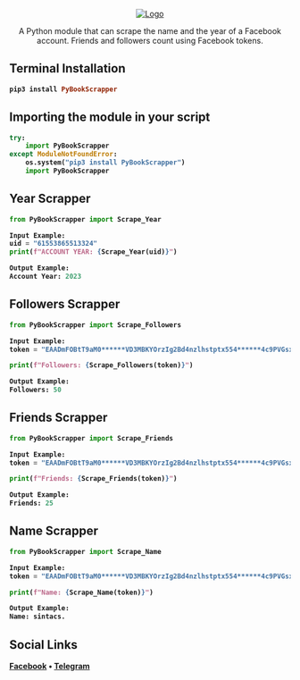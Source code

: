 <p align="center">
  <a href="https://github.com/sintxcs">
    <img src="https://raw.githubusercontent.com/sintxcs/PyBookScrapper/main/assets/PyBookScrapper.jpg" alt="Logo">
  </a>
  <p align="center">
    A Python module that can scrape the name and the year of a Facebook account. Friends and followers count using Facebook tokens.<b>
</p>

## Terminal Installation
```ruby
pip3 install PyBookScrapper
```

## Importing the module in your script
```python
try:
    import PyBookScrapper
except ModuleNotFoundError:
    os.system("pip3 install PyBookScrapper")
    import PyBookScrapper
```

## Year Scrapper
```python
from PyBookScrapper import Scrape_Year

Input Example:
uid = "61553865513324"
print(f"ACCOUNT YEAR: {Scrape_Year(uid)}")

Output Example:
Account Year: 2023
```

## Followers Scrapper
```python
from PyBookScrapper import Scrape_Followers

Input Example:
token = "EAADmFOBtT9aM0******VD3MBKYOrzIg2Bd4nzlhstptx554******4c9PVGsx4R9JU89a7iy0GybnUZBLrIUy0wIEsIhuh2k2XNvTYOfZAGnY4Hp*******CxknZBq1L8427X2aBIDpbntW5XGXzqNzPBwNElztX5qF*****ZA68vrx1NQZDZD"

print(f"Followers: {Scrape_Followers(token)}")

Output Example:
Followers: 50
```

## Friends Scrapper
```python
from PyBookScrapper import Scrape_Friends

Input Example:
token = "EAADmFOBtT9aM0******VD3MBKYOrzIg2Bd4nzlhstptx554******4c9PVGsx4R9JU89a7iy0GybnUZBLrIUy0wIEsIhuh2k2XNvTYOfZAGnY4Hp*******CxknZBq1L8427X2aBIDpbntW5XGXzqNzPBwNElztX5qF*****ZA68vrx1NQZDZD"

print(f"Friends: {Scrape_Friends(token)}")

Output Example:
Friends: 25
```

## Name Scrapper
```python
from PyBookScrapper import Scrape_Name

Input Example:
token = "EAADmFOBtT9aM0******VD3MBKYOrzIg2Bd4nzlhstptx554******4c9PVGsx4R9JU89a7iy0GybnUZBLrIUy0wIEsIhuh2k2XNvTYOfZAGnY4Hp*******CxknZBq1L8427X2aBIDpbntW5XGXzqNzPBwNElztX5qF*****ZA68vrx1NQZDZD"

print(f"Name: {Scrape_Name(token)}")

Output Example:
Name: sintacs.
```

## Social Links
[Facebook](https://facebook.com/sintxcs) • [Telegram](https://t.me/syntxcs)
